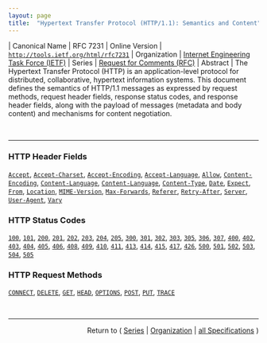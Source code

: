 ```yaml
---
layout: page
title:  "Hypertext Transfer Protocol (HTTP/1.1): Semantics and Content"
---
```


| Canonical Name | RFC 7231
| Online Version | [`http://tools.ietf.org/html/rfc7231`](http://tools.ietf.org/html/rfc7231)
| Organization | [Internet Engineering Task Force (IETF)](..)
| Series | [Request for Comments (RFC)](.)
| Abstract | The Hypertext Transfer Protocol (HTTP) is an application-level protocol for distributed, collaborative, hypertext information systems. This document defines the semantics of HTTP/1.1 messages as expressed by request methods, request header fields, response status codes, and response header fields, along with the payload of messages (metadata and body content) and mechanisms for content negotiation.

<br/>
<hr/>

### HTTP Header Fields

[`Accept`](/concepts/http-header/Accept "The &#34;Accept&#34; header field can be used by user agents to specify response media types that are acceptable. Accept header fields can be used to indicate that the request is specifically limited to a small set of desired types, as in the case of a request for an in-line image."), [`Accept-Charset`](/concepts/http-header/Accept-Charset "The &#34;Accept-Charset&#34; header field can be sent by a user agent to indicate what charsets are acceptable in textual response content. This field allows user agents capable of understanding more comprehensive or special-purpose charsets to signal that capability to an origin server that is capable of representing information in those charsets."), [`Accept-Encoding`](/concepts/http-header/Accept-Encoding "The &#34;Accept-Encoding&#34; header field can be used by user agents to indicate what response content-codings are acceptable in the response. An &#34;identity&#34; token is used as a synonym for &#34;no encoding&#34; in order to communicate when no encoding is preferred."), [`Accept-Language`](/concepts/http-header/Accept-Language "The &#34;Accept-Language&#34; header field can be used by user agents to indicate the set of natural languages that are preferred in the response."), [`Allow`](/concepts/http-header/Allow "The &#34;Allow&#34; header field lists the set of methods advertised as supported by the target resource. The purpose of this field is strictly to inform the recipient of valid request methods associated with the resource."), [`Content-Encoding`](/concepts/http-header/Content-Encoding "The &#34;Content-Encoding&#34; header field indicates what content codings have been applied to the representation, beyond those inherent in the media type, and thus what decoding mechanisms have to be applied in order to obtain data in the media type referenced by the Content-Type header field. Content-Encoding is primarily used to allow a representation's data to be compressed without losing the identity of its underlying media type."), [`Content-Language`](/concepts/http-header/Content-Language "The &#34;Content-Language&#34; header field describes the natural language(s) of the intended audience for the representation. Note that this might not be equivalent to all the languages used within the representation."), [`Content-Language`](/concepts/http-header/Content-Language "The &#34;Content-Location&#34; header field references a URI that can be used as an identifier for a specific resource corresponding to the representation in this message's payload. In other words, if one were to perform a GET request on this URI at the time of this message's generation, then a 200 (OK) response would contain the same representation that is enclosed as payload in this message."), [`Content-Type`](/concepts/http-header/Content-Type "The &#34;Content-Type&#34; header field indicates the media type of the associated representation: either the representation enclosed in the message payload or the selected representation, as determined by the message semantics. The indicated media type defines both the data format and how that data is intended to be processed by a recipient, within the scope of the received message semantics, after any content codings indicated by Content-Encoding are decoded."), [`Date`](/concepts/http-header/Date "The &#34;Date&#34; header field represents the date and time at which the message was originated, having the same semantics as the Origination Date Field (orig-date) defined in Section 3.6.1 of RFC 5322."), [`Expect`](/concepts/http-header/Expect "The &#34;Expect&#34; header field in a request indicates a certain set of behaviors (expectations) that need to be supported by the server in order to properly handle this request."), [`From`](/concepts/http-header/From "The &#34;From&#34; header field contains an Internet email address for a human user who controls the requesting user agent."), [`Location`](/concepts/http-header/Location "The &#34;Location&#34; header field is used in some responses to refer to a specific resource in relation to the response. The type of relationship is defined by the combination of request method and status code semantics."), [`MIME-Version`](/concepts/http-header/MIME-Version "HTTP is not a MIME-compliant protocol. However, messages can include a single MIME-Version header field to indicate what version of the MIME protocol was used to construct the message. Use of the MIME-Version header field indicates that the message is in full conformance with the MIME protocol (as defined in RFC 2045). Senders are responsible for ensuring full conformance (where possible) when exporting HTTP messages to strict MIME environments."), [`Max-Forwards`](/concepts/http-header/Max-Forwards "The &#34;Max-Forwards&#34; header field provides a mechanism with the TRACE and OPTIONS request methods to limit the number of times that the request is forwarded by proxies."), [`Referer`](/concepts/http-header/Referer "The &#34;Referer&#34; header field allows the user agent to specify a URI reference for the resource from which the target URI was obtained (i.e., the &#34;referrer&#34;, though the field name is misspelled)."), [`Retry-After`](/concepts/http-header/Retry-After "Servers send the &#34;Retry-After&#34; header field to indicate how long the user agent ought to wait before making a follow-up request. When sent with a 503 (Service Unavailable) response, Retry-After indicates how long the service is expected to be unavailable to the client. When sent with any 3xx (Redirection) response, Retry-After indicates the minimum time that the user agent is asked to wait before issuing the redirected request."), [`Server`](/concepts/http-header/Server "The &#34;Server&#34; header field contains information about the software used by the origin server to handle the request, which is often used by clients to help identify the scope of reported interoperability problems, to work around or tailor requests to avoid particular server limitations, and for analytics regarding server or operating system use."), [`User-Agent`](/concepts/http-header/User-Agent "The &#34;User-Agent&#34; header field contains information about the user agent originating the request, which is often used by servers to help identify the scope of reported interoperability problems, to work around or tailor responses to avoid particular user agent limitations, and for analytics regarding browser or operating system use."), [`Vary`](/concepts/http-header/Vary "The &#34;Vary&#34; header field in a response describes what parts of a request message, aside from the method, Host header field, and request target, might influence the origin server's process for selecting and representing this response. The value consists of either a single asterisk (&#34;*&#34;) or a list of header field names (case-insensitive).")

### HTTP Status Codes

[`100`](/concepts/http-status-code/100 "The 100 (Continue) status code indicates that the initial part of a request has been received and has not yet been rejected by the server. The server intends to send a final response after the request has been fully received and acted upon."), [`101`](/concepts/http-status-code/101 "The 101 (Switching Protocols) status code indicates that the server understands and is willing to comply with the client's request, via the Upgrade header field, for a change in the application protocol being used on this connection. The server MUST generate an Upgrade header field in the response that indicates which protocol(s) will be switched to immediately after the empty line that terminates the 101 response."), [`200`](/concepts/http-status-code/200 "The 200 (OK) status code indicates that the request has succeeded. The payload sent in a 200 response depends on the request method."), [`201`](/concepts/http-status-code/201 "The 201 (Created) status code indicates that the request has been fulfilled and has resulted in one or more new resources being created. The primary resource created by the request is identified by either a Location header field in the response or, if no Location field is received, by the effective request URI."), [`202`](/concepts/http-status-code/202 "The 202 (Accepted) status code indicates that the request has been accepted for processing, but the processing has not been completed. The request might or might not eventually be acted upon, as it might be disallowed when processing actually takes place. There is no facility in HTTP for re-sending a status code from an asynchronous operation."), [`203`](/concepts/http-status-code/203 "The 203 (Non-Authoritative Information) status code indicates that the request was successful but the enclosed payload has been modified from that of the origin server's 200 (OK) response by a transforming proxy."), [`204`](/concepts/http-status-code/204 "The 204 (No Content) status code indicates that the server has successfully fulfilled the request and that there is no additional content to send in the response payload body. Metadata in the response header fields refer to the target resource and its selected representation after the requested action was applied."), [`205`](/concepts/http-status-code/205 "The 205 (Reset Content) status code indicates that the server has fulfilled the request and desires that the user agent reset the &#34;document view&#34;, which caused the request to be sent, to its original state as received from the origin server."), [`300`](/concepts/http-status-code/300 "The 300 (Multiple Choices) status code indicates that the target resource has more than one representation, each with its own more specific identifier, and information about the alternatives is being provided so that the user (or user agent) can select a preferred representation by redirecting its request to one or more of those identifiers. In other words, the server desires that the user agent engage in reactive negotiation to select the most appropriate representation(s) for its needs."), [`301`](/concepts/http-status-code/301 "The 301 (Moved Permanently) status code indicates that the target resource has been assigned a new permanent URI and any future references to this resource ought to use one of the enclosed URIs. Clients with link-editing capabilities ought to automatically re-link references to the effective request URI to one or more of the new references sent by the server, where possible."), [`302`](/concepts/http-status-code/302 "The 302 (Found) status code indicates that the target resource resides temporarily under a different URI. Since the redirection might be altered on occasion, the client ought to continue to use the effective request URI for future requests."), [`303`](/concepts/http-status-code/303 "The 303 (See Other) status code indicates that the server is redirecting the user agent to a different resource, as indicated by a URI in the Location header field, which is intended to provide an indirect response to the original request. A user agent can perform a retrieval request targeting that URI (a GET or HEAD request if using HTTP), which might also be redirected, and present the eventual result as an answer to the original request. Note that the new URI in the Location header field is not considered equivalent to the effective request URI."), [`305`](/concepts/http-status-code/305 "The 305 (Use Proxy) status code was defined in a previous version of HTTP/1.1 and is now deprecated."), [`306`](/concepts/http-status-code/306 "The 306 status code was defined in a previous version of HTTP/1.1, is no longer used, and the code is reserved.
        "), [`307`](/concepts/http-status-code/307 "The 307 (Temporary Redirect) status code indicates that the target resource resides temporarily under a different URI and the user agent MUST NOT change the request method if it performs an automatic redirection to that URI. Since the redirection can change over time, the client ought to continue using the original effective request URI for future requests."), [`400`](/concepts/http-status-code/400 "The 400 (Bad Request) status code indicates that the server cannot or will not process the request due to something that is perceived to be a client error (e.g., malformed request syntax, invalid request message framing, or deceptive request routing)."), [`402`](/concepts/http-status-code/402 "The 402 (Payment Required) status code is reserved for future use."), [`403`](/concepts/http-status-code/403 "The 403 (Forbidden) status code indicates that the server understood the request but refuses to authorize it. A server that wishes to make public why the request has been forbidden can describe that reason in the response payload (if any)."), [`404`](/concepts/http-status-code/404 "The 404 (Not Found) status code indicates that the origin server did not find a current representation for the target resource or is not willing to disclose that one exists. A 404 status code does not indicate whether this lack of representation is temporary or permanent; the 410 (Gone) status code is preferred over 404 if the origin server knows, presumably through some configurable means, that the condition is likely to be permanent."), [`405`](/concepts/http-status-code/405 "The 405 (Method Not Allowed) status code indicates that the method received in the request-line is known by the origin server but not supported by the target resource. The origin server MUST generate an Allow header field in a 405 response containing a list of the target resource's currently supported methods."), [`406`](/concepts/http-status-code/406 "The 406 (Not Acceptable) status code indicates that the target resource does not have a current representation that would be acceptable to the user agent, according to the proactive negotiation header fields received in the request, and the server is unwilling to supply a default representation."), [`408`](/concepts/http-status-code/408 "The 408 (Request Timeout) status code indicates that the server did not receive a complete request message within the time that it was prepared to wait. A server SHOULD send the &#34;close&#34; connection option in the response, since 408 implies that the server has decided to close the connection rather than continue waiting. If the client has an outstanding request in transit, the client MAY repeat that request on a new connection."), [`409`](/concepts/http-status-code/409 "The 409 (Conflict) status code indicates that the request could not be completed due to a conflict with the current state of the target resource. This code is used in situations where the user might be able to resolve the conflict and resubmit the request. The server SHOULD generate a payload that includes enough information for a user to recognize the source of the conflict."), [`410`](/concepts/http-status-code/410 "The 410 (Gone) status code indicates that access to the target resource is no longer available at the origin server and that this condition is likely to be permanent. If the origin server does not know, or has no facility to determine, whether or not the condition is permanent, the status code 404 (Not Found) ought to be used instead."), [`411`](/concepts/http-status-code/411 "The 411 (Length Required) status code indicates that the server refuses to accept the request without a defined Content-Length. The client MAY repeat the request if it adds a valid Content-Length header field containing the length of the message body in the request message."), [`413`](/concepts/http-status-code/413 "The 413 (Payload Too Large) status code indicates that the server is refusing to process a request because the request payload is larger than the server is willing or able to process. The server MAY close the connection to prevent the client from continuing the request."), [`414`](/concepts/http-status-code/414 "The 414 (URI Too Long) status code indicates that the server is refusing to service the request because the request-target is longer than the server is willing to interpret."), [`415`](/concepts/http-status-code/415 "The 415 (Unsupported Media Type) status code indicates that the origin server is refusing to service the request because the payload is in a format not supported by this method on the target resource. The format problem might be due to the request's indicated Content-Type or Content-Encoding, or as a result of inspecting the data directly."), [`417`](/concepts/http-status-code/417 "The 417 (Expectation Failed) status code indicates that the expectation given in the request's Expect header field could not be met by at least one of the inbound servers."), [`426`](/concepts/http-status-code/426 "The 426 (Upgrade Required) status code indicates that the server refuses to perform the request using the current protocol but might be willing to do so after the client upgrades to a different protocol. The server MUST send an Upgrade header field in a 426 response to indicate the required protocol(s).
        "), [`500`](/concepts/http-status-code/500 "The 500 (Internal Server Error) status code indicates that the server encountered an unexpected condition that prevented it from fulfilling the request."), [`501`](/concepts/http-status-code/501 "The 501 (Not Implemented) status code indicates that the server does not support the functionality required to fulfill the request. This is the appropriate response when the server does not recognize the request method and is not capable of supporting it for any resource."), [`502`](/concepts/http-status-code/502 "The 502 (Bad Gateway) status code indicates that the server, while acting as a gateway or proxy, received an invalid response from an inbound server it accessed while attempting to fulfill the request."), [`503`](/concepts/http-status-code/503 "The 503 (Service Unavailable) status code indicates that the server is currently unable to handle the request due to a temporary overload or scheduled maintenance, which will likely be alleviated after some delay. The server MAY send a Retry-After header field to suggest an appropriate amount of time for the client to wait before retrying the request."), [`504`](/concepts/http-status-code/504 "The 504 (Gateway Timeout) status code indicates that the server, while acting as a gateway or proxy, did not receive a timely response from an upstream server it needed to access in order to complete the request."), [`505`](/concepts/http-status-code/505 "The 505 (HTTP Version Not Supported) status code indicates that the server does not support, or refuses to support, the major version of HTTP that was used in the request message. The server is indicating that it is unable or unwilling to complete the request using the same major version as the client, other than with this error message. The server SHOULD generate a representation for the 505 response that describes why that version is not supported and what other protocols are supported by that server.")

### HTTP Request Methods

[`CONNECT`](/concepts/http-method/CONNECT "The CONNECT method requests that the recipient establish a tunnel to the destination origin server identified by the request-target and, if successful, thereafter restrict its behavior to blind forwarding of packets, in both directions, until the tunnel is closed. Tunnels are commonly used to create an end-to-end virtual connection, through one or more proxies, which can then be secured using TLS (Transport Layer Security)."), [`DELETE`](/concepts/http-method/DELETE "The DELETE method requests that the origin server remove the association between the target resource and its current functionality. In effect, this method is similar to the rm command in UNIX: it expresses a deletion operation on the URI mapping of the origin server rather than an expectation that the previously associated information be deleted."), [`GET`](/concepts/http-method/GET "The GET method requests transfer of a current selected representation for the target resource. GET is the primary mechanism of information retrieval and the focus of almost all performance optimizations. Hence, when people speak of retrieving some identifiable information via HTTP, they are generally referring to making a GET request."), [`HEAD`](/concepts/http-method/HEAD "The HEAD method is identical to GET except that the server MUST NOT send a message body in the response (i.e., the response terminates at the end of the header section). The server SHOULD send the same header fields in response to a HEAD request as it would have sent if the request had been a GET, except that the payload header fields MAY be omitted. This method can be used for obtaining metadata about the selected representation without transferring the representation data and is often used for testing hypertext links for validity, accessibility, and recent modification."), [`OPTIONS`](/concepts/http-method/OPTIONS "The OPTIONS method requests information about the communication options available for the target resource, at either the origin server or an intervening intermediary. This method allows a client to determine the options and/or requirements associated with a resource, or the capabilities of a server, without implying a resource action."), [`POST`](/concepts/http-method/POST "The POST method requests that the target resource process the representation enclosed in the request according to the resource's own specific semantics."), [`PUT`](/concepts/http-method/PUT "The PUT method requests that the state of the target resource be created or replaced with the state defined by the representation enclosed in the request message payload. A successful PUT of a given representation would suggest that a subsequent GET on that same target resource will result in an equivalent representation being sent in a 200 (OK) response. However, there is no guarantee that such a state change will be observable, since the target resource might be acted upon by other user agents in parallel, or might be subject to dynamic processing by the origin server, before any subsequent GET is received. A successful response only implies that the user agent's intent was achieved at the time of its processing by the origin server."), [`TRACE`](/concepts/http-method/TRACE "The TRACE method requests a remote, application-level loop-back of the request message. The final recipient of the request SHOULD reflect the message received, excluding some fields described below, back to the client as the message body of a 200 (OK) response with a Content-Type of &#34;message/http&#34;. The final recipient is either the origin server or the first server to receive a Max-Forwards value of zero (0) in the request.")



<br/>
<hr/>

<p style="text-align: right">Return to ( <a href="./">Series</a> | <a href="../">Organization</a> | <a href="../../">all Specifications</a> )</p>